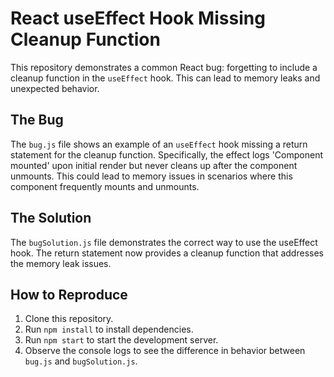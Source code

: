 # React useEffect Hook Missing Cleanup Function
This repository demonstrates a common React bug: forgetting to include a cleanup function in the `useEffect` hook. This can lead to memory leaks and unexpected behavior.

## The Bug
The `bug.js` file shows an example of an `useEffect` hook missing a return statement for the cleanup function.  Specifically, the effect logs 'Component mounted' upon initial render but never cleans up after the component unmounts. This could lead to memory issues in scenarios where this component frequently mounts and unmounts.

## The Solution
The `bugSolution.js` file demonstrates the correct way to use the useEffect hook.  The return statement now provides a cleanup function that addresses the memory leak issues.

## How to Reproduce
1. Clone this repository.
2. Run `npm install` to install dependencies.
3. Run `npm start` to start the development server.
4. Observe the console logs to see the difference in behavior between `bug.js` and `bugSolution.js`.
